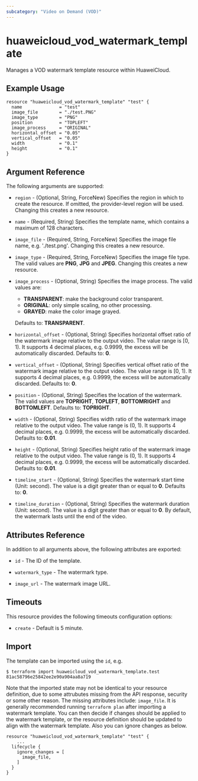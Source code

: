 ```yaml
---
subcategory: "Video on Demand (VOD)"
---
```


# huaweicloud_vod_watermark_template

Manages a VOD watermark template resource within HuaweiCloud.

## Example Usage

```hcl
resource "huaweicloud_vod_watermark_template" "test" {
  name              = "test"
  image_file        = "./test.PNG"
  image_type        = "PNG"
  position          = "TOPLEFT"
  image_process     = "ORIGINAL"
  horizontal_offset = "0.05"
  vertical_offset   = "0.05"
  width             = "0.1"
  height            = "0.1"
}
```

## Argument Reference

The following arguments are supported:

* `region` - (Optional, String, ForceNew) Specifies the region in which to create the resource. If omitted, the
  provider-level region will be used. Changing this creates a new resource.

* `name` - (Required, String) Specifies the template name, which contains a maximum of 128 characters.

* `image_file` - (Required, String, ForceNew) Specifies the image file name, e.g. './test.png'.
  Changing this creates a new resource.

* `image_type` - (Required, String, ForceNew) Specifies the image file type. The valid values are **PNG**, **JPG**
  and **JPEG**. Changing this creates a new resource.

* `image_process` - (Optional, String) Specifies the image process. The valid values are:  
  + **TRANSPARENT**: make the background color transparent.
  + **ORIGINAL**: only simple scaling, no other processing.
  + **GRAYED**: make the color image grayed.

  Defaults to: **TRANSPARENT**.

* `horizontal_offset` - (Optional, String) Specifies horizontal offset ratio of the watermark image relative to the
  output video. The value range is [0, 1). It supports 4 decimal places, e.g. 0.9999, the excess will be
  automatically discarded. Defaults to: **0**.

* `vertical_offset` - (Optional, String) Specifies vertical offset ratio of the watermark image relative to the
  output video. The value range is [0, 1). It supports 4 decimal places, e.g. 0.9999, the excess will be
  automatically discarded. Defaults to: **0**.

* `position` - (Optional, String) Specifies the location of the watermark. The valid values are **TOPRIGHT**,
  **TOPLEFT**, **BOTTOMRIGHT** and **BOTTOMLEFT**. Defaults to: **TOPRIGHT**.

* `width` - (Optional, String) Specifies width ratio of the watermark image relative to the output video.
  The value range is (0, 1). It supports 4 decimal places, e.g. 0.9999, the excess will be
  automatically discarded. Defaults to: **0.01**.

* `height` - (Optional, String) Specifies height ratio of the watermark image relative to the output video.
  The value range is (0, 1). It supports 4 decimal places, e.g. 0.9999, the excess will be
  automatically discarded. Defaults to: **0.01**.

* `timeline_start` - (Optional, String) Specifies the watermark start time (Unit: second). The value is a digit
  greater than or equal to **0**. Defaults to: **0**.

* `timeline_duration` - (Optional, String) Specifies the watermark duration (Unit: second). The value is a digit
  greater than or equal to **0**. By default, the watermark lasts until the end of the video.

## Attributes Reference

In addition to all arguments above, the following attributes are exported:

* `id` - The ID of the template.

* `watermark_type` - The watermark type.

* `image_url` - The watermark image URL.

## Timeouts

This resource provides the following timeouts configuration options:

* `create` - Default is 5 minute.

## Import

The template can be imported using the `id`, e.g.

```
$ terraform import huaweicloud_vod_watermark_template.test 81ac58796e25842ee2e90a904aa8a719
```

Note that the imported state may not be identical to your resource definition, due to some attrubutes missing from the
API response, security or some other reason. The missing attributes include: `image_file`.
It is generally recommended running `terraform plan` after importing a watermark template.
You can then decide if changes should be applied to the watermark template, or the resource
definition should be updated to align with the watermark template. Also you can ignore changes as below.

```
resource "huaweicloud_vod_watermark_template" "test" {
    ...
  lifecycle {
    ignore_changes = [
      image_file,
    ]
  }
}
```
